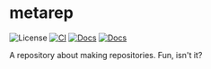 # metarep

![License](https://img.shields.io/github/license/lucabaldini/metarep.svg)
[![CI](https://github.com/lucabaldini/metarep/actions/workflows/ci.yml/badge.svg)](https://github.com/lucabaldini/metarep/actions/workflows/ci.yml)
[![Docs](https://github.com/lucabaldini/metarep/actions/workflows/docs.yml/badge.svg)](https://github.com/lucabaldini/metarep/actions/workflows/docs.yml)
[![Docs](https://img.shields.io/badge/docs-latest-blue.svg)](https://lucabaldini.github.io/metarep/)

A repository about making repositories. Fun, isn't it?

